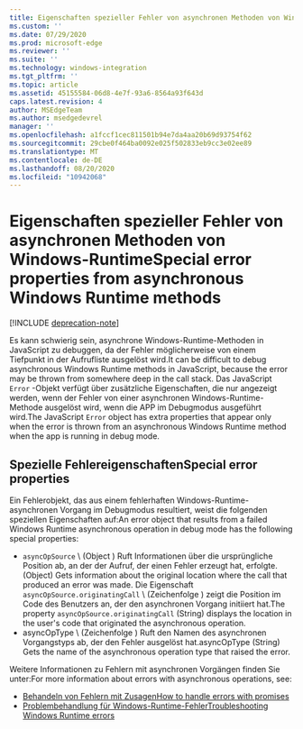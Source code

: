 ```yaml
---
title: Eigenschaften spezieller Fehler von asynchronen Methoden von Windows-Runtime
ms.custom: ''
ms.date: 07/29/2020
ms.prod: microsoft-edge
ms.reviewer: ''
ms.suite: ''
ms.technology: windows-integration
ms.tgt_pltfrm: ''
ms.topic: article
ms.assetid: 45155584-06d8-4e7f-93a6-8564a93f643d
caps.latest.revision: 4
author: MSEdgeTeam
ms.author: msedgedevrel
manager: ''
ms.openlocfilehash: a1fccf1cec811501b94e7da4aa20b69d93754f62
ms.sourcegitcommit: 29cbe0f464ba0092e025f502833eb9cc3e02ee89
ms.translationtype: MT
ms.contentlocale: de-DE
ms.lasthandoff: 08/20/2020
ms.locfileid: "10942068"
---
```

# <span data-ttu-id="59186-102">Eigenschaften spezieller Fehler von asynchronen Methoden von Windows-Runtime</span><span class="sxs-lookup"><span data-stu-id="59186-102">Special error properties from asynchronous Windows Runtime methods</span></span>  

[!INCLUDE [deprecation-note](../includes/legacy-edge-note.md)]  

<span data-ttu-id="59186-103">Es kann schwierig sein, asynchrone Windows-Runtime-Methoden in JavaScript zu debuggen, da der Fehler möglicherweise von einem Tiefpunkt in der Aufrufliste ausgelöst wird.</span><span class="sxs-lookup"><span data-stu-id="59186-103">It can be difficult to debug asynchronous Windows Runtime methods in JavaScript, because the error may be thrown from somewhere deep in the call stack.</span></span>  <span data-ttu-id="59186-104">Das JavaScript `Error` -Objekt verfügt über zusätzliche Eigenschaften, die nur angezeigt werden, wenn der Fehler von einer asynchronen Windows-Runtime-Methode ausgelöst wird, wenn die APP im Debugmodus ausgeführt wird.</span><span class="sxs-lookup"><span data-stu-id="59186-104">The JavaScript `Error` object has extra properties that appear only when the error is thrown from an asynchronous Windows Runtime method when the app is running in debug mode.</span></span>  
  
## <span data-ttu-id="59186-105">Spezielle Fehlereigenschaften</span><span class="sxs-lookup"><span data-stu-id="59186-105">Special error properties</span></span>  

<span data-ttu-id="59186-106">Ein Fehlerobjekt, das aus einem fehlerhaften Windows-Runtime-asynchronen Vorgang im Debugmodus resultiert, weist die folgenden speziellen Eigenschaften auf:</span><span class="sxs-lookup"><span data-stu-id="59186-106">An error object that results from a failed Windows Runtime asynchronous operation in debug mode has the following special properties:</span></span>  

*   `asyncOpSource` <span data-ttu-id="59186-107">\ (Object \) Ruft Informationen über die ursprüngliche Position ab, an der der Aufruf, der einen Fehler erzeugt hat, erfolgte.</span><span class="sxs-lookup"><span data-stu-id="59186-107">\(Object\) Gets information about the original location where the call that produced an error was made.</span></span>  <span data-ttu-id="59186-108">Die Eigenschaft `asyncOpSource.originatingCall` \ (Zeichenfolge \) zeigt die Position im Code des Benutzers an, der den asynchronen Vorgang initiiert hat.</span><span class="sxs-lookup"><span data-stu-id="59186-108">The property `asyncOpSource.originatingCall` \(String\) displays the location in the user's code that originated the asynchronous operation.</span></span>  
*   <span data-ttu-id="59186-109">asyncOpType \ (Zeichenfolge \) Ruft den Namen des asynchronen Vorgangstyps ab, der den Fehler ausgelöst hat.</span><span class="sxs-lookup"><span data-stu-id="59186-109">asyncOpType \(String\) Gets the name of the asynchronous operation type that raised the error.</span></span>  
    
<span data-ttu-id="59186-110">Weitere Informationen zu Fehlern mit asynchronen Vorgängen finden Sie unter:</span><span class="sxs-lookup"><span data-stu-id="59186-110">For more information about errors with asynchronous operations, see:</span></span>  
  
*   [<span data-ttu-id="59186-111">Behandeln von Fehlern mit Zusagen</span><span class="sxs-lookup"><span data-stu-id="59186-111">How to handle errors with promises</span></span>][PreviousVersionsWindowsAppsHh700337]  
*   [<span data-ttu-id="59186-112">Problembehandlung für Windows-Runtime-Fehler</span><span class="sxs-lookup"><span data-stu-id="59186-112">Troubleshooting Windows Runtime errors</span></span>][PreviousVersionsWindowsAppsHh974350]  

<!-- links -->  

[PreviousVersionsWindowsAppsHh700337]: /previous-versions/windows/apps/hh700337(v=win.10) "Behandeln von Fehlern mit Versprechungen (HTML) | Microsoft docs"  
[PreviousVersionsWindowsAppsHh974350]: /previous-versions/windows/apps/hh974350(v=win.10) "Behandeln von Problemen mit Windows-Runtime-Fehlern (HTML) | Microsoft docs"  
